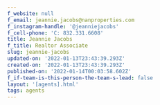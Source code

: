 ```yaml
---
f_website: null
f_email: jeannie.jacobs@nanproperties.com
f_instagram-handle: '@jeanniejacobs'
f_cell-phone: 'C: 832.331.6608'
title: Jeannie Jacobs
f_title: Realtor Associate
slug: jeannie-jacobs
updated-on: '2022-01-13T23:43:39.293Z'
created-on: '2022-01-13T23:43:39.293Z'
published-on: '2022-01-14T00:03:58.602Z'
f_if-team-is-this-person-the-team-s-lead: false
layout: '[agents].html'
tags: agents
---
```



